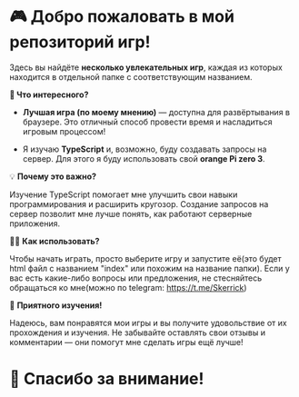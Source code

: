 # 🎮 Добро пожаловать в мой репозиторий игр!

Здесь вы найдёте **несколько увлекательных игр**, каждая из которых находится в отдельной папке с соответствующим названием.

**📘 Что интересного?**

* **Лучшая игра (по моему мнению)** — доступна для развёртывания в браузере. Это отличный способ провести время и насладиться игровым процессом!

* Я изучаю **TypeScript** и, возможно, буду создавать запросы на сервер. Для этого я буду использовать свой **orange Pi zero 3**.

💡 **Почему это важно?**

Изучение TypeScript помогает мне улучшить свои навыки программирования и расширить кругозор. Создание запросов на сервер позволит мне лучше понять, как работают серверные приложения.

👨‍💻 **Как использовать?**

Чтобы начать играть, просто выберите игру и запустите её(это будет html файл с названием "index" или похожим на название папки). Если у вас есть какие-либо вопросы или предложения, не стесняйтесь обращаться ко мне(можно по telegram: https://t.me/Skerrick)

🎉 **Приятного изучения!**

Надеюсь, вам понравятся мои игры и вы получите удовольствие от их прохождения и изучения. Не забывайте оставлять свои отзывы и комментарии — они помогут мне сделать игры ещё лучше!

# 👾 Спасибо за внимание!